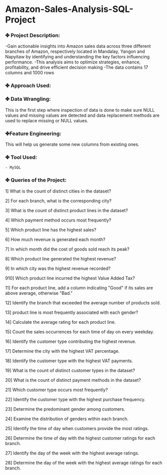 # Amazon-Sales-Analysis-SQL-Project
### ✤ Project Description:
-Gain actionable insights into Amazon sales data across three different branches of Amazon, respectively located in Mandalay, Yangon and Napyitaw by identifying and understanding the key factors influencing performance.
-This analysis aims to optimize strategies, enhance, profitability, and drive efficient decision making
-The data contains 17 columns and 1000 rows
 ### ✤ Approach Used:
 ### ✤ Data Wrangling:
 This is the first step where inspection of data is done to make
 sure NULL values and missing values are detected and data replacement
 methods are used to replace missing or NULL values.
 
 ### ✤Feature Engineering:
 This will help us generate some new columns from
 existing ones.
 ### ✤ Tool Used:
    - MySQL

 ### ✤ Queries of the Project:
1] What is the count of distinct cities in the dataset?

2] For each branch, what is the corresponding city?

3] What is the count of distinct product lines in the dataset?

4] Which payment method occurs most frequently?

5] Which product line has the highest sales?

6] How much revenue is generated each month?

7] In which month did the cost of goods sold reach its peak?

8] Which product line generated the highest revenue?

9] In which city was the highest revenue recorded?

910] Which product line incurred the highest Value Added Tax?

11] For each product line, add a column indicating "Good" if its sales are above average, otherwise "Bad."

12] Identify the branch that exceeded the average number of products sold.

13]  product line is most frequently associated with each gender?

14] Calculate the average rating for each product line.

15] Count the sales occurrences for each time of day on every weekday.

16] Identify the customer type contributing the highest revenue.

17] Determine the city with the highest VAT percentage.

18] Identify the customer type with the highest VAT payments.

19] What is the count of distinct customer types in the dataset?

20] What is the count of distinct payment methods in the dataset?

21] Which customer type occurs most frequently?

22] Identify the customer type with the highest purchase frequency.

23] Determine the predominant gender among customers.

24] Examine the distribution of genders within each branch.

25] Identify the time of day when customers provide the most ratings.

26] Determine the time of day with the highest customer ratings for each branch.

27] Identify the day of the week with the highest average ratings.

28] Determine the day of the week with the highest average ratings for each branch.


